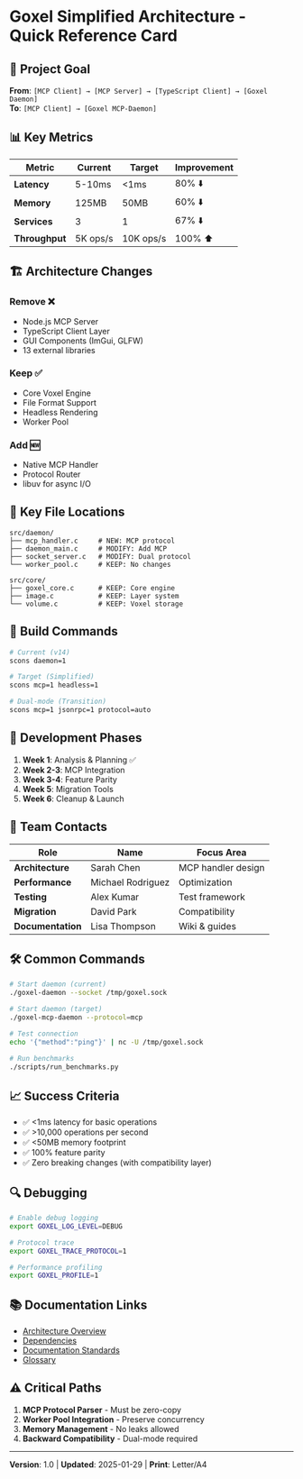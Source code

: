 # Goxel Simplified Architecture - Quick Reference Card

## 🎯 Project Goal
**From**: `[MCP Client] → [MCP Server] → [TypeScript Client] → [Goxel Daemon]`  
**To**: `[MCP Client] → [Goxel MCP-Daemon]`

## 📊 Key Metrics

| Metric | Current | Target | Improvement |
|--------|---------|--------|-------------|
| **Latency** | 5-10ms | <1ms | 80% ⬇️ |
| **Memory** | 125MB | 50MB | 60% ⬇️ |
| **Services** | 3 | 1 | 67% ⬇️ |
| **Throughput** | 5K ops/s | 10K ops/s | 100% ⬆️ |

## 🏗️ Architecture Changes

### Remove ❌
- Node.js MCP Server
- TypeScript Client Layer  
- GUI Components (ImGui, GLFW)
- 13 external libraries

### Keep ✅
- Core Voxel Engine
- File Format Support
- Headless Rendering
- Worker Pool

### Add 🆕
- Native MCP Handler
- Protocol Router
- libuv for async I/O

## 📁 Key File Locations

```
src/daemon/
├── mcp_handler.c     # NEW: MCP protocol
├── daemon_main.c     # MODIFY: Add MCP
├── socket_server.c   # MODIFY: Dual protocol
└── worker_pool.c     # KEEP: No changes

src/core/
├── goxel_core.c      # KEEP: Core engine
├── image.c           # KEEP: Layer system
└── volume.c          # KEEP: Voxel storage
```

## 🔧 Build Commands

```bash
# Current (v14)
scons daemon=1

# Target (Simplified)
scons mcp=1 headless=1

# Dual-mode (Transition)
scons mcp=1 jsonrpc=1 protocol=auto
```

## 🚀 Development Phases

1. **Week 1**: Analysis & Planning ✅
2. **Week 2-3**: MCP Integration 
3. **Week 3-4**: Feature Parity
4. **Week 5**: Migration Tools
5. **Week 6**: Cleanup & Launch

## 👥 Team Contacts

| Role | Name | Focus Area |
|------|------|------------|
| **Architecture** | Sarah Chen | MCP handler design |
| **Performance** | Michael Rodriguez | Optimization |
| **Testing** | Alex Kumar | Test framework |
| **Migration** | David Park | Compatibility |
| **Documentation** | Lisa Thompson | Wiki & guides |

## 🛠️ Common Commands

```bash
# Start daemon (current)
./goxel-daemon --socket /tmp/goxel.sock

# Start daemon (target)
./goxel-mcp-daemon --protocol=mcp

# Test connection
echo '{"method":"ping"}' | nc -U /tmp/goxel.sock

# Run benchmarks
./scripts/run_benchmarks.py
```

## 📈 Success Criteria

- ✅ <1ms latency for basic operations
- ✅ >10,000 operations per second
- ✅ <50MB memory footprint
- ✅ 100% feature parity
- ✅ Zero breaking changes (with compatibility layer)

## 🔍 Debugging

```bash
# Enable debug logging
export GOXEL_LOG_LEVEL=DEBUG

# Protocol trace
export GOXEL_TRACE_PROTOCOL=1

# Performance profiling
export GOXEL_PROFILE=1
```

## 📚 Documentation Links

- [Architecture Overview](wiki/01_ARCHITECTURE_OVERVIEW.md)
- [Dependencies](dependencies/DEPENDENCY_ANALYSIS.md)
- [Documentation Standards](standards/DOCUMENTATION_STANDARDS.md)
- [Glossary](wiki/GLOSSARY.md)

## ⚠️ Critical Paths

1. **MCP Protocol Parser** - Must be zero-copy
2. **Worker Pool Integration** - Preserve concurrency
3. **Memory Management** - No leaks allowed
4. **Backward Compatibility** - Dual-mode required

---

**Version**: 1.0 | **Updated**: 2025-01-29 | **Print**: Letter/A4
